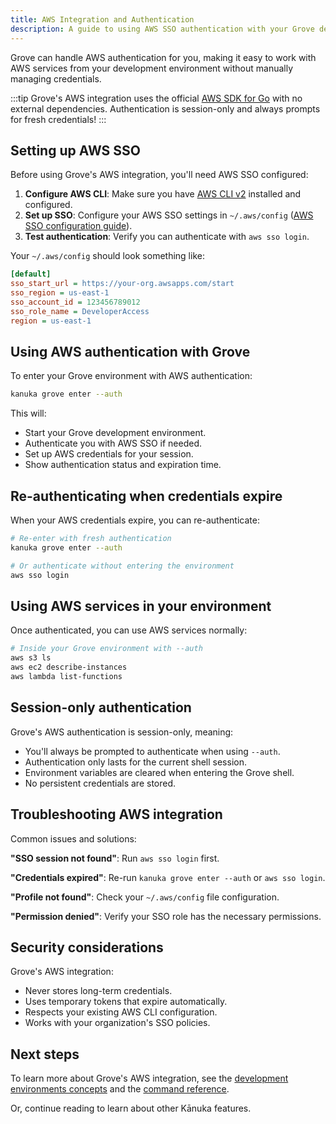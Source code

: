 ```yaml
---
title: AWS Integration and Authentication
description: A guide to using AWS SSO authentication with your Grove development environment.
---
```


Grove can handle AWS authentication for you, making it easy to work with AWS services from your development environment without manually managing credentials.

:::tip
Grove's AWS integration uses the official [AWS SDK for Go](https://aws.github.io/aws-sdk-go-v2/docs/) with no external dependencies. Authentication is session-only and always prompts for fresh credentials!
:::

## Setting up AWS SSO

Before using Grove's AWS integration, you'll need AWS SSO configured:

1. **Configure AWS CLI**: Make sure you have [AWS CLI v2](https://docs.aws.amazon.com/cli/latest/userguide/getting-started-install.html) installed and configured.
2. **Set up SSO**: Configure your AWS SSO settings in `~/.aws/config` ([AWS SSO configuration guide](https://docs.aws.amazon.com/cli/latest/userguide/sso-configure-profile-token.html)).
3. **Test authentication**: Verify you can authenticate with `aws sso login`.

Your `~/.aws/config` should look something like:

```ini
[default]
sso_start_url = https://your-org.awsapps.com/start
sso_region = us-east-1
sso_account_id = 123456789012
sso_role_name = DeveloperAccess
region = us-east-1
```

## Using AWS authentication with Grove

To enter your Grove environment with AWS authentication:

```bash
kanuka grove enter --auth
```

This will:

- Start your Grove development environment.
- Authenticate you with AWS SSO if needed.
- Set up AWS credentials for your session.
- Show authentication status and expiration time.

## Re-authenticating when credentials expire

When your AWS credentials expire, you can re-authenticate:

```bash
# Re-enter with fresh authentication
kanuka grove enter --auth

# Or authenticate without entering the environment
aws sso login
```

## Using AWS services in your environment

Once authenticated, you can use AWS services normally:

```bash
# Inside your Grove environment with --auth
aws s3 ls
aws ec2 describe-instances
aws lambda list-functions
```

## Session-only authentication

Grove's AWS authentication is session-only, meaning:

- You'll always be prompted to authenticate when using `--auth`.
- Authentication only lasts for the current shell session.
- Environment variables are cleared when entering the Grove shell.
- No persistent credentials are stored.

## Troubleshooting AWS integration

Common issues and solutions:

**"SSO session not found"**: Run `aws sso login` first.

**"Credentials expired"**: Re-run `kanuka grove enter --auth` or `aws sso login`.

**"Profile not found"**: Check your `~/.aws/config` file configuration.

**"Permission denied"**: Verify your SSO role has the necessary permissions.

## Security considerations

Grove's AWS integration:

- Never stores long-term credentials.
- Uses temporary tokens that expire automatically.
- Respects your existing AWS CLI configuration.
- Works with your organization's SSO policies.

## Next steps

To learn more about Grove's AWS integration, see the [development environments concepts](/concepts/grove-environments) and the [command reference](/reference/references).

Or, continue reading to learn about other Kānuka features.
